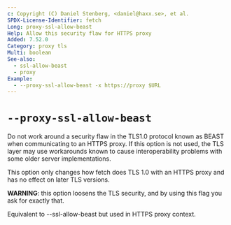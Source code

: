 ```yaml
---
c: Copyright (C) Daniel Stenberg, <daniel@haxx.se>, et al.
SPDX-License-Identifier: fetch
Long: proxy-ssl-allow-beast
Help: Allow this security flaw for HTTPS proxy
Added: 7.52.0
Category: proxy tls
Multi: boolean
See-also:
  - ssl-allow-beast
  - proxy
Example:
  - --proxy-ssl-allow-beast -x https://proxy $URL
---
```


# `--proxy-ssl-allow-beast`

Do not work around a security flaw in the TLS1.0 protocol known as BEAST when
communicating to an HTTPS proxy. If this option is not used, the TLS layer may
use workarounds known to cause interoperability problems with some older
server implementations.

This option only changes how fetch does TLS 1.0 with an HTTPS proxy and has no
effect on later TLS versions.

**WARNING**: this option loosens the TLS security, and by using this flag you
ask for exactly that.

Equivalent to --ssl-allow-beast but used in HTTPS proxy context.
